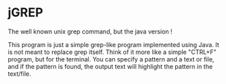 # jGREP
The well known unix grep command, but the java version !

This program is just a simple grep-like program implemented using Java. It is not meant to replace grep itself. 
Think of it more like a simple "CTRL+F" program, but for the terminal. You can specify a pattern and a text or file,
and if the pattern is found, the output text will highlight the pattern in the text/file.
